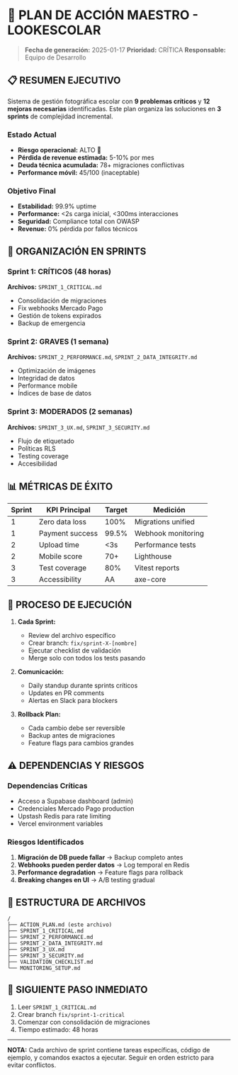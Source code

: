 # 🚨 PLAN DE ACCIÓN MAESTRO - LOOKESCOLAR

> **Fecha de generación:** 2025-01-17
> **Prioridad:** CRÍTICA
> **Responsable:** Equipo de Desarrollo

## 📋 RESUMEN EJECUTIVO

Sistema de gestión fotográfica escolar con **9 problemas críticos** y **12 mejoras necesarias** identificadas.
Este plan organiza las soluciones en **3 sprints** de complejidad incremental.

### Estado Actual
- **Riesgo operacional:** ALTO 🔴
- **Pérdida de revenue estimada:** 5-10% por mes
- **Deuda técnica acumulada:** 78+ migraciones conflictivas
- **Performance móvil:** 45/100 (inaceptable)

### Objetivo Final
- **Estabilidad:** 99.9% uptime
- **Performance:** <2s carga inicial, <300ms interacciones
- **Seguridad:** Compliance total con OWASP
- **Revenue:** 0% pérdida por fallos técnicos

## 🏃 ORGANIZACIÓN EN SPRINTS

### Sprint 1: CRÍTICOS (48 horas)
**Archivos:** `SPRINT_1_CRITICAL.md`
- Consolidación de migraciones
- Fix webhooks Mercado Pago
- Gestión de tokens expirados
- Backup de emergencia

### Sprint 2: GRAVES (1 semana)
**Archivos:** `SPRINT_2_PERFORMANCE.md`, `SPRINT_2_DATA_INTEGRITY.md`
- Optimización de imágenes
- Integridad de datos
- Performance mobile
- Índices de base de datos

### Sprint 3: MODERADOS (2 semanas)
**Archivos:** `SPRINT_3_UX.md`, `SPRINT_3_SECURITY.md`
- Flujo de etiquetado
- Políticas RLS
- Testing coverage
- Accesibilidad

## 📊 MÉTRICAS DE ÉXITO

| Sprint | KPI Principal | Target | Medición |
|--------|--------------|---------|----------|
| 1 | Zero data loss | 100% | Migrations unified |
| 1 | Payment success | 99.5% | Webhook monitoring |
| 2 | Upload time | <3s | Performance tests |
| 2 | Mobile score | 70+ | Lighthouse |
| 3 | Test coverage | 80% | Vitest reports |
| 3 | Accessibility | AA | axe-core |

## 🔄 PROCESO DE EJECUCIÓN

1. **Cada Sprint:**
   - Review del archivo específico
   - Crear branch: `fix/sprint-X-[nombre]`
   - Ejecutar checklist de validación
   - Merge solo con todos los tests pasando

2. **Comunicación:**
   - Daily standup durante sprints críticos
   - Updates en PR comments
   - Alertas en Slack para blockers

3. **Rollback Plan:**
   - Cada cambio debe ser reversible
   - Backup antes de migraciones
   - Feature flags para cambios grandes

## ⚠️ DEPENDENCIAS Y RIESGOS

### Dependencias Críticas
- Acceso a Supabase dashboard (admin)
- Credenciales Mercado Pago production
- Upstash Redis para rate limiting
- Vercel environment variables

### Riesgos Identificados
1. **Migración de DB puede fallar** → Backup completo antes
2. **Webhooks pueden perder datos** → Log temporal en Redis
3. **Performance degradation** → Feature flags para rollback
4. **Breaking changes en UI** → A/B testing gradual

## 📁 ESTRUCTURA DE ARCHIVOS

```
/
├── ACTION_PLAN.md (este archivo)
├── SPRINT_1_CRITICAL.md
├── SPRINT_2_PERFORMANCE.md
├── SPRINT_2_DATA_INTEGRITY.md
├── SPRINT_3_UX.md
├── SPRINT_3_SECURITY.md
├── VALIDATION_CHECKLIST.md
└── MONITORING_SETUP.md
```

## 🚀 SIGUIENTE PASO INMEDIATO

1. Leer `SPRINT_1_CRITICAL.md`
2. Crear branch `fix/sprint-1-critical`
3. Comenzar con consolidación de migraciones
4. Tiempo estimado: 48 horas

---

**NOTA:** Cada archivo de sprint contiene tareas específicas, código de ejemplo, y comandos exactos a ejecutar. Seguir en orden estricto para evitar conflictos.